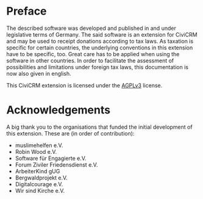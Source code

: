 # Preface

The described software was developed and published in and under legislative
terms of Germany. The said software is an extension for CiviCRM and may be used
to receipt donations according to tax laws. As taxation is specific for certain
countries, the underlying conventions in this extension have to be specific,
too. Great care has to be applied when using the software in other countries. In
order to facilitate the assessment of possibilities and limitations under
foreign tax laws, this documentation is now also given in english.

This CiviCRM extension is licensed under
the [AGPLv3](https://www.gnu.org/licenses/agpl-3.0.html) license.

# Acknowledgements

A big thank you to the organisations that funded the initial development of this
extension. These are (in order of contribution):

- muslimehelfen e.V.
- Robin Wood e.V.
- Software für Engagierte e.V.
- Forum Ziviler Friedensdienst e.V.
- ArbeiterKind gUG
- Bergwaldprojekt e.V.
- Digitalcourage e.V.
- Wir sind Kirche e.V.
